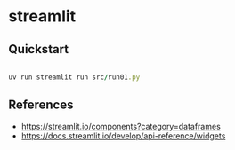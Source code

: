 # streamlit

## Quickstart

```ruby

uv run streamlit run src/run01.py
```

## References

- <https://streamlit.io/components?category=dataframes>
- <https://docs.streamlit.io/develop/api-reference/widgets>
